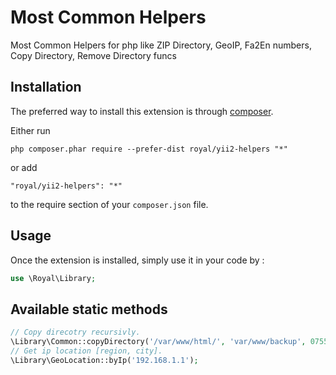 Most Common Helpers
===================
Most Common Helpers for php like ZIP Directory, GeoIP, Fa2En numbers, Copy Directory, Remove Directory funcs

Installation
------------

The preferred way to install this extension is through [composer](http://getcomposer.org/download/).

Either run

```
php composer.phar require --prefer-dist royal/yii2-helpers "*"
```

or add

```
"royal/yii2-helpers": "*"
```

to the require section of your `composer.json` file.


Usage
-----

Once the extension is installed, simply use it in your code by  :

```php
use \Royal\Library;
```

Available static methods
----
```php
// Copy direcotry recursivly.
\Library\Common::copyDirectory('/var/www/html/', 'var/www/backup', 0755);
// Get ip location [region, city].
\Library\GeoLocation::byIp('192.168.1.1');
```
